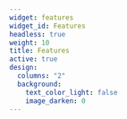 ```yaml
---
widget: features
widget_id: Features
headless: true
weight: 10
title: Features
active: true
design:
  columns: "2"
  background:
    text_color_light: false
    image_darken: 0
---
```

